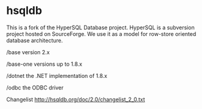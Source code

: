# hsqldb
This is a fork of the HyperSQL Database project. HyperSQL is a subversion project hosted on SourceForge. We use it as a model for row-store oriented database architecture.

/base version 2.x

/base-one versions up to 1.8.x

/dotnet the .NET implementation of 1.8.x

/odbc the ODBC driver


Changelist http://hsqldb.org/doc/2.0/changelist_2_0.txt
